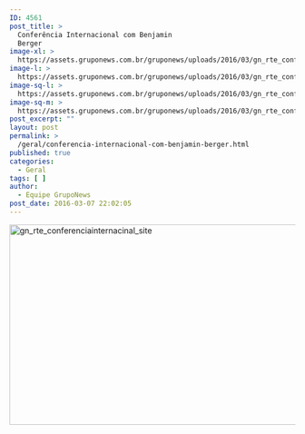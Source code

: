 ```yaml
---
ID: 4561
post_title: >
  Conferência Internacional com Benjamin
  Berger
image-xl: >
  https://assets.gruponews.com.br/gruponews/uploads/2016/03/gn_rte_conferenciainternacinal_site.png
image-l: >
  https://assets.gruponews.com.br/gruponews/uploads/2016/03/gn_rte_conferenciainternacinal_site.png
image-sq-l: >
  https://assets.gruponews.com.br/gruponews/uploads/2016/03/gn_rte_conferenciainternacinal_site.png
image-sq-m: >
  https://assets.gruponews.com.br/gruponews/uploads/2016/03/gn_rte_conferenciainternacinal_site-720x353.png
post_excerpt: ""
layout: post
permalink: >
  /geral/conferencia-internacional-com-benjamin-berger.html
published: true
categories:
  - Geral
tags: [ ]
author:
  - Equipe GrupoNews
post_date: 2016-03-07 22:02:05
---
```

<img class="alignnone size-full wp-image-4567" src="http://www.gruponews.com.br/wp-content/uploads/2016/03/gn_rte_conferenciainternacinal_site.png" alt="gn_rte_conferenciainternacinal_site" width="960" height="353" />